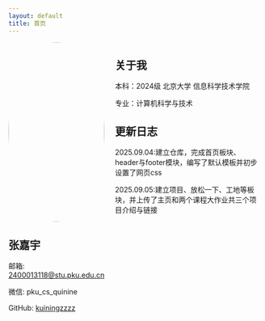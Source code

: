```yaml
---
layout: default
title: 首页
---
```


<div class="columns">
  <div class="card">
    <img src="{{ '/assets/images/yui.png' | relative_url }}" alt="头像" style="width:100%; border-radius:50%;">
    <h2 data-i18n="name">张嘉宇</h2>
    <p data-i18n="email"> 
      邮箱: <a href="mailto:2400013118@stu.pku.edu.cn">2400013118@stu.pku.edu.cn</a>
    </p>
    <p data-i18n="wechat">
      微信: pku_cs_quinine
    </p>
    <p>
      GitHub: <a href="https://github.com/kuiningzzzz" target="_blank">kuiningzzzz</a>
    </p>
  </div>

  <div class="card">
    <h2 data-i18n="aboutme">关于我</h2>
    <p data-i18n="undergraduate">本科：2024级 北京大学 信息科学技术学院</p>
    <p data-i18n="profession">专业：计算机科学与技术</p>
    <h2 data-i18n="diary">更新日志</h2>
    <p data-i18n="diary1">2025.09.04:建立仓库，完成首页板块、header与footer模块，编写了默认模板并初步设置了网页css</p>
    <p data-i18n="diary2">2025.09.05:建立项目、放松一下、工地等板块，并上传了主页和两个课程大作业共三个项目介绍与链接</p>
  </div>
</div>
